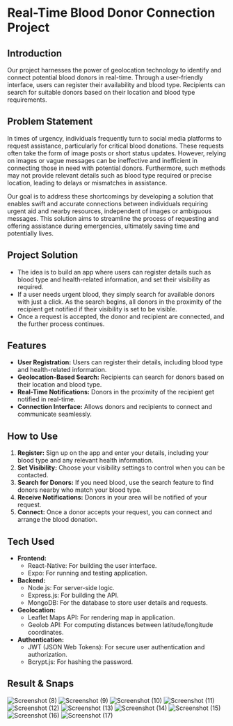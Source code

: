 # Real-Time Blood Donor Connection Project

## Introduction
Our project harnesses the power of geolocation technology to identify and connect potential blood donors in real-time. Through a user-friendly interface, users can register their availability and blood type. Recipients can search for suitable donors based on their location and blood type requirements.

## Problem Statement
In times of urgency, individuals frequently turn to social media platforms to request assistance, particularly for critical blood donations. These requests often take the form of image posts or short status updates. However, relying on images or vague messages can be ineffective and inefficient in connecting those in need with potential donors. Furthermore, such methods may not provide relevant details such as blood type required or precise location, leading to delays or mismatches in assistance.

Our goal is to address these shortcomings by developing a solution that enables swift and accurate connections between individuals requiring urgent aid and nearby resources, independent of images or ambiguous messages. This solution aims to streamline the process of requesting and offering assistance during emergencies, ultimately saving time and potentially lives.

## Project Solution
- The idea is to build an app where users can register details such as blood type and health-related information, and set their visibility as required.
- If a user needs urgent blood, they simply search for available donors with just a click. As the search begins, all donors in the proximity of the recipient get notified if their visibility is set to be visible.
- Once a request is accepted, the donor and recipient are connected, and the further process continues.

## Features
- **User Registration:** Users can register their details, including blood type and health-related information.
- **Geolocation-Based Search:** Recipients can search for donors based on their location and blood type.
- **Real-Time Notifications:** Donors in the proximity of the recipient get notified in real-time.
- **Connection Interface:** Allows donors and recipients to connect and communicate seamlessly.

## How to Use
1. **Register:** Sign up on the app and enter your details, including your blood type and any relevant health information.
2. **Set Visibility:** Choose your visibility settings to control when you can be contacted.
3. **Search for Donors:** If you need blood, use the search feature to find donors nearby who match your blood type.
4. **Receive Notifications:** Donors in your area will be notified of your request.
5. **Connect:** Once a donor accepts your request, you can connect and arrange the blood donation.

## Tech Used
- **Frontend:**
  - React-Native: For building the user interface.
  - Expo: For running and testing application.
- **Backend:**
  - Node.js: For server-side logic.
  - Express.js: For building the API.
  - MongoDB: For the database to store user details and requests.
- **Geolocation:**
  - Leaflet Maps API: For rendering map in application.
  - Geolob API:  For computing distances between latitude/longitude coordinates.
- **Authentication:**
  - JWT (JSON Web Tokens): For secure user authentication and authorization.
  - Bcrypt.js: For hashing the password.
 
 ## Result & Snaps
![Screenshot (8)](https://github.com/jaarvis007/Handy-Haemo-Blood-Donation-App-/assets/115578878/afcf12c3-8f7f-4a5c-9e7b-58bf171b5070)
![Screenshot (9)](https://github.com/jaarvis007/Handy-Haemo-Blood-Donation-App-/assets/115578878/0163aca5-5c03-4089-ba4b-a51ad077f40e)
![Screenshot (10)](https://github.com/jaarvis007/Handy-Haemo-Blood-Donation-App-/assets/115578878/23cd2174-0bd9-48ac-be7d-ec666573ad63)
![Screenshot (11)](https://github.com/jaarvis007/Handy-Haemo-Blood-Donation-App-/assets/115578878/6282b348-1a25-4fc4-a687-bf02164e4928)
![Screenshot (12)](https://github.com/jaarvis007/Handy-Haemo-Blood-Donation-App-/assets/115578878/3d65e194-8458-486f-bdad-5248781fbea6)
![Screenshot (13)](https://github.com/jaarvis007/Handy-Haemo-Blood-Donation-App-/assets/115578878/11256d2a-ad12-4ec4-9ef6-eececb52240d)
 ![Screenshot (14)](https://github.com/jaarvis007/Handy-Haemo-Blood-Donation-App-/assets/115578878/0984b283-935b-4d09-a54e-af58cb80fa83)
![Screenshot (15)](https://github.com/jaarvis007/Handy-Haemo-Blood-Donation-App-/assets/115578878/49881372-ee29-4947-a74b-71425cc174f0)
![Screenshot (16)](https://github.com/jaarvis007/Handy-Haemo-Blood-Donation-App-/assets/115578878/70f268e0-74f2-4023-9a1d-f8852e63e703)
![Screenshot (17)](https://github.com/jaarvis007/Handy-Haemo-Blood-Donation-App-/assets/115578878/af6a1382-2630-4053-b36a-047f0937b2c8)
